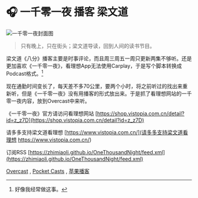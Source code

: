 # 🎧 一千零一夜 播客 梁文道

![一千零一夜封面图](http://cdn.vistopia.com.cn/1535342540956.png)

> 只有晚上，只在街头；梁文道导读，回到人间的读书节目。

梁文道《八分》播客主要是时事评论，而且周三周五一周只更新两集不够听。还是更加喜欢《一千零一夜》，看理想App无法使用Carplay，于是写个脚本转换成Podcast格式。[^1]

现在通勤时间变长了，每天差不多70公里，要两个小时，将之前听过的找出来重新听，但是《一千零一夜》没有用播客的形式放出来。于是抓了看理想网站的一千零一夜内容，放到Overcast中来听。

《一千零一夜》官方请访问看理想网站 [https://shop.vistopia.com.cn/detail?id=z_z7D](https://shop.vistopia.com.cn/detail?id=z_z7D)

请多多支持梁文道看理想 [https://www.vistopia.com.cn/](请多多支持梁文道看理想 https://www.vistopia.com.cn/)

订阅RSS [https://zhimiaoli.github.io/OneThousandNight/feed.xml](https://zhimiaoli.github.io/OneThousandNight/feed.xml)

[Overcast](overcast://x-callback-url/add?url=https://zhimiaoli.github.io/OneThousandNight/feed.xml) ,
[Pocket Casts](pktc://subscribe/zhimiaoli.github.io/OneThousandNight/feed.xml) ,
[苹果播客](podcast://zhimiaoli.github.io/OneThousandNight/feed.xml)

[^1]: 好像我经常做这事。